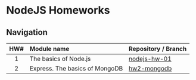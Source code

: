 # NodeJS Homeworks

## Navigation

| HW# | Module name                    | Repository / Branch                                             |
| :-: | :----------------------------- | :-------------------------------------------------------------- |
|  1  | The basics of Node.js          | [nodejs-hw-01](https://github.com/KoptevAnton/nodejs-hw-01)     |
|  2  | Express. The basics of MongoDB | [hw2-mongodb](https://github.com/KoptevAnton/nodejs-hw-mongodb) |
